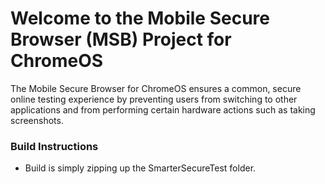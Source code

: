 # Welcome to the Mobile Secure Browser (MSB) Project for ChromeOS
The Mobile Secure Browser for ChromeOS ensures a common, secure online testing experience by preventing users from switching to other applications and from performing certain hardware actions such as taking screenshots.

### Build Instructions
* Build is simply zipping up the SmarterSecureTest folder.